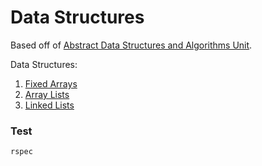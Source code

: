 # Data Structures

Based off of [Abstract Data Structures and Algorithms Unit](https://github.com/Devbootcamp/data-structures-and-algorithms-unit).

Data Structures:

 1. [Fixed Arrays](lib/fixed_array.rb)
 2. [Array Lists](lib/array_list.rb)
 3. [Linked Lists](lib/linked_list.rb)
 <!-- 4.  [Stacks](lib/stack.rb)
 5.  [Queues](lib/queue.rb)
 6.  [Trees](lib/tree.rb)
 7.  [Graphs](lib/node.rb)
 8.  [Maps](lib/map.rb)
 9.  [Sets](lib/set.rb)
 10.  [Hashes](lib/hash.rb) -->

### Test

```bash
rspec
```
